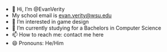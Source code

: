 - 👋 Hi, I’m @EvanVerity
-  My school email is evan.verity@wsu.edu
- 👀 I’m interested in game design
- 🌱 I’m currently studying for a Bachelors in Computer Science
- 📫 How to reach me: contact me here
- 😄 Pronouns: He/Him

<!---
EvanVerity/EvanVerity is a ✨ special ✨ repository because its `README.md` (this file) appears on your GitHub profile.
You can click the Preview link to take a look at your changes.
--->
